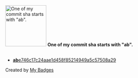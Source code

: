 <img src="https://my-badges.github.io/my-badges/ab-commit.png" alt="One of my commit sha starts with &quot;ab&quot;." title="One of my commit sha starts with &quot;ab&quot;." width="128">
<strong>One of my commit sha starts with &quot;ab&quot;.</strong>
<br><br>

- <a href="https://github.com/peanuts735/GHchart/commit/abe746c17c24aae1d458f85214949a5c57508a29"><strong>ab</strong>e746c17c24aae1d458f85214949a5c57508a29</a>


Created by <a href="https://github.com/my-badges/my-badges">My Badges</a>